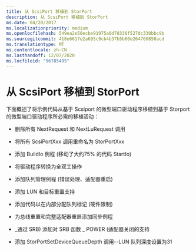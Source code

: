 ```yaml
---
title: 从 ScsiPort 移植到 StorPort
description: 从 ScsiPort 移植到 StorPort
ms.date: 04/20/2017
ms.localizationpriority: medium
ms.openlocfilehash: 549ea2e50ecbe91975a0d78336f527dc330bbc9b
ms.sourcegitcommit: 418e6617e2a695c9cb4b37b5b60e264760858acd
ms.translationtype: MT
ms.contentlocale: zh-CN
ms.lasthandoff: 12/07/2020
ms.locfileid: "96785495"
---
```

# <a name="porting-from-scsiport-to-storport"></a>从 ScsiPort 移植到 StorPort


下面概述了将示例代码从基于 Scsiport 的微型端口驱动程序移植到基于 Storport 的微型端口驱动程序所必需的移植活动：

-   删除所有 NextRequest 和 NextLuRequest 调用

-   将所有 ScsiPortXxx 调用重命名为 StorPortXxx

-   添加 BuildIo 例程 (移动了大约75% 的代码 StartIo) 

-   将驱动程序转换为全双工操作

-   添加队列管理例程 (错误处理、适配器重启) 

-   添加 LUN 和目标重置支持

-   添加代码以在内部分配队列标记 (硬件限制) 

-   为总线重置和完整适配器重启添加同步例程

-   \_通过 SRB) 添加对 SRB 函数 \_ POWER (适配器关闭的支持

-   添加 StorPortSetDeviceQueueDepth 调用--LUN 队列深度设置为31

 

 




